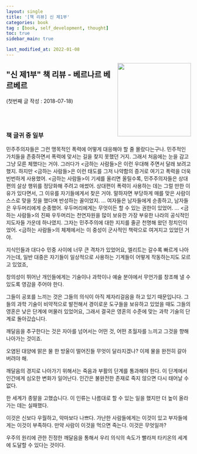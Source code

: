 ```yaml
---
layout: single
title: '[책 리뷰] 신 제1부'
categories: book
tag : [book, self_development, thought]
toc: true
sidebar_main: true

last_modified_at: 2022-01-08
---
```


<img align='right' width='200' height='200' src='https://image.aladin.co.kr/product/1262/49/cover500/8932915253_1.jpg
'>

## "신 제1부" 책 리뷰 - 베르나르 베르베르



(첫번째 글 작성 : 2018-07-18)

<br>
<br>

### 책 글귀 중 일부



민주주의자들은 그런 맹목적인 폭력에 어떻게 대응해야 할 줄 몰랐다는구나. 민주적인 가치들을 존중하면서 폭력에 맞서는 길을 찾지 못했던 거지. 그래서 처음에는 눈을 감고 그냥 모른 체했다는 거야. 그러다가 <금하는 사람들>은 이런 우대해 주면서 달래 보려고 했지. 하지만 <금하는 사람들>은 이런 태도를 그저 나약함의 증거로 여기고 폭력을 더욱 빈번하게 사용했어. <금하는 사람들>이 기세를 올리면 올릴수록, 민주주의자들은 상대편의 살상 행위를 정당화해 주려고 애썼어. 상대편이 폭력이 사용하는 데는 그럴 만한 이유가 있다면서, 그 이유를 자기들에게서 찾은 거야. 말하자면 부당하게 매를 맞은 사람이 스스로 맞을 짓을 했다며 반성하는 꼴이었지.
…
여자들은 남자들에게 순종하고, 남자들은 우두머리에게 순종했어. 우두머리에게는 무엇이든 할 수 있는 권한이 있었어.
… <금하는 사람들>의 진짜 우두머리는 천연자원을 많이 보유한 가장 부유한 나라의 공식적인 지도자들 가운데 하나였지. 그자는 민주주의에 대한 지지를 줄곧 천명해 왔던 정치인이었어. <금하는 사람들>의 체제에서는 이 중성이 군사적인 책략으로 여겨지고 있었던 거야. 

지식인들과 대다수 민중 사이에 너무 큰 격차가 있었어요, 엘리트는 갈수록 빠르게 나아가는데, 일반 대중은 자기들이 일상적으로 사용하는 기계들이 어떻게 작동하는지도 모르고 있었죠,

창의성이 뛰어난 개인들에게는 기술이나 과학이나 예술 분야에서 무언가를 창조해 낼 수 있도록 영감을 주어야 한다.

그들이 공포를 느끼는 것은 그들의 의식이 아직 제자리걸음을 하고 있기 때문입니다. 그들의 과학 기술이 비약적으로 발전해서 경이로운 도구들을 보유하고 있었을 때도 그들의 영혼은 낮은 단계에 머물러 있었어요, 그래서 결국은 영혼의 수준에 맞는 과학 기술의 단계로 돌아갔습니다.

깨달음을 추구한다는 것은 자아를 넘어서는 어떤 것, 어떤 초월자를 느끼고 그것을 향해 나아가는 것이죠.

오염된 대양에 맑은 물 한 방울이 떨어진들 무엇이 달라지겠나? 이제 물을 완전히 갈아 버려야 해.

깨달음의 경지로 나아가기 위해서는 죽음과 부활의 단계를 통과해야 한다. 이 단계에서 인간에게 심오한 변화가 일어난다. 인간은 불완전한 존재로 죽지 않으면 다시 태어날 수 없다.

한 세계가 종말을 고했습니다. 이 인류는 나름대로 할 수 있는 일을 했지만 더 높이 올라가는 데는 실패했다.

이것은 신보다 우월하고, 악마보다 나쁘다. 가난한 사람들에게는 이것이 있고 부자들에게는 이것이 부족하다. 만약 사람이 이것을 먹으면 죽는다. 이것은 무엇일까?

우주의 원리에 관한 진정한 깨달음을 통해서 우리 의식의 속도가 빨라져 타키온의 세계에 도달할 수 있다는 것이다.
